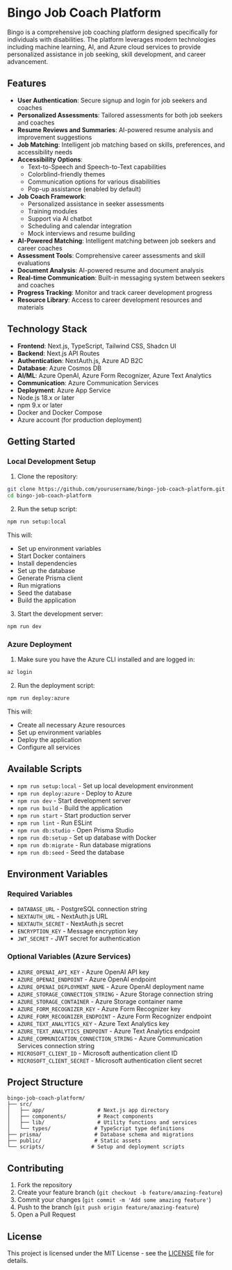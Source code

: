 # Bingo Job Coach Platform

Bingo is a comprehensive job coaching platform designed specifically for individuals with disabilities. The platform leverages modern technologies including machine learning, AI, and Azure cloud services to provide personalized assistance in job seeking, skill development, and career advancement.

## Features

- **User Authentication**: Secure signup and login for job seekers and coaches
- **Personalized Assessments**: Tailored assessments for both job seekers and coaches
- **Resume Reviews and Summaries**: AI-powered resume analysis and improvement suggestions
- **Job Matching**: Intelligent job matching based on skills, preferences, and accessibility needs
- **Accessibility Options**: 
  - Text-to-Speech and Speech-to-Text capabilities
  - Colorblind-friendly themes
  - Communication options for various disabilities
  - Pop-up assistance (enabled by default)
- **Job Coach Framework**:
  - Personalized assistance in seeker assessments
  - Training modules
  - Support via AI chatbot
  - Scheduling and calendar integration
  - Mock interviews and resume building
- **AI-Powered Matching**: Intelligent matching between job seekers and career coaches
- **Assessment Tools**: Comprehensive career assessments and skill evaluations
- **Document Analysis**: AI-powered resume and document analysis
- **Real-time Communication**: Built-in messaging system between seekers and coaches
- **Progress Tracking**: Monitor and track career development progress
- **Resource Library**: Access to career development resources and materials

## Technology Stack

- **Frontend**: Next.js, TypeScript, Tailwind CSS, Shadcn UI
- **Backend**: Next.js API Routes
- **Authentication**: NextAuth.js, Azure AD B2C
- **Database**: Azure Cosmos DB
- **AI/ML**: Azure OpenAI, Azure Form Recognizer, Azure Text Analytics
- **Communication**: Azure Communication Services
- **Deployment**: Azure App Service
- Node.js 18.x or later
- npm 9.x or later
- Docker and Docker Compose
- Azure account (for production deployment)
## Getting Started

### Local Development Setup

1. Clone the repository:
```bash
git clone https://github.com/yourusername/bingo-job-coach-platform.git
cd bingo-job-coach-platform
```

2. Run the setup script:
```bash
npm run setup:local
```

This will:
- Set up environment variables
- Start Docker containers
- Install dependencies
- Set up the database
- Generate Prisma client
- Run migrations
- Seed the database
- Build the application

3. Start the development server:
```bash
npm run dev
```

### Azure Deployment

1. Make sure you have the Azure CLI installed and are logged in:
```bash
az login
```

2. Run the deployment script:
```bash
npm run deploy:azure
```

This will:
- Create all necessary Azure resources
- Set up environment variables
- Deploy the application
- Configure all services

## Available Scripts

- `npm run setup:local` - Set up local development environment
- `npm run deploy:azure` - Deploy to Azure
- `npm run dev` - Start development server
- `npm run build` - Build the application
- `npm run start` - Start production server
- `npm run lint` - Run ESLint
- `npm run db:studio` - Open Prisma Studio
- `npm run db:setup` - Set up database with Docker
- `npm run db:migrate` - Run database migrations
- `npm run db:seed` - Seed the database

## Environment Variables

### Required Variables

- `DATABASE_URL` - PostgreSQL connection string
- `NEXTAUTH_URL` - NextAuth.js URL
- `NEXTAUTH_SECRET` - NextAuth.js secret
- `ENCRYPTION_KEY` - Message encryption key
- `JWT_SECRET` - JWT secret for authentication

### Optional Variables (Azure Services)

- `AZURE_OPENAI_API_KEY` - Azure OpenAI API key
- `AZURE_OPENAI_ENDPOINT` - Azure OpenAI endpoint
- `AZURE_OPENAI_DEPLOYMENT_NAME` - Azure OpenAI deployment name
- `AZURE_STORAGE_CONNECTION_STRING` - Azure Storage connection string
- `AZURE_STORAGE_CONTAINER` - Azure Storage container name
- `AZURE_FORM_RECOGNIZER_KEY` - Azure Form Recognizer key
- `AZURE_FORM_RECOGNIZER_ENDPOINT` - Azure Form Recognizer endpoint
- `AZURE_TEXT_ANALYTICS_KEY` - Azure Text Analytics key
- `AZURE_TEXT_ANALYTICS_ENDPOINT` - Azure Text Analytics endpoint
- `AZURE_COMMUNICATION_CONNECTION_STRING` - Azure Communication Services connection string
- `MICROSOFT_CLIENT_ID` - Microsoft authentication client ID
- `MICROSOFT_CLIENT_SECRET` - Microsoft authentication client secret

## Project Structure

```
bingo-job-coach-platform/
├── src/
│   ├── app/                 # Next.js app directory
│   ├── components/          # React components
│   ├── lib/                 # Utility functions and services
│   └── types/              # TypeScript type definitions
├── prisma/                 # Database schema and migrations
├── public/                 # Static assets
└── scripts/               # Setup and deployment scripts
```

## Contributing

1. Fork the repository
2. Create your feature branch (`git checkout -b feature/amazing-feature`)
3. Commit your changes (`git commit -m 'Add some amazing feature'`)
4. Push to the branch (`git push origin feature/amazing-feature`)
5. Open a Pull Request

## License

This project is licensed under the MIT License - see the [LICENSE](LICENSE) file for details.

